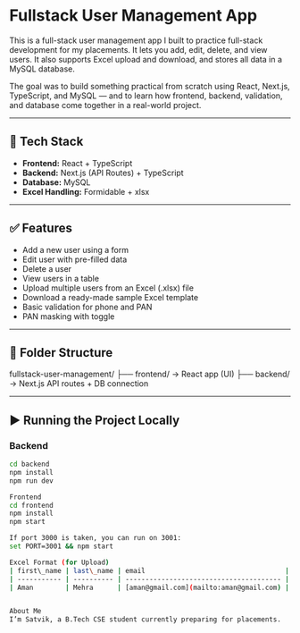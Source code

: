 # Fullstack User Management App

This is a full-stack user management app I built to practice full-stack development for my placements. It lets you add, edit, delete, and view users. It also supports Excel upload and download, and stores all data in a MySQL database.

The goal was to build something practical from scratch using React, Next.js, TypeScript, and MySQL — and to learn how frontend, backend, validation, and database come together in a real-world project.

---

## 🔧 Tech Stack

- **Frontend:** React + TypeScript 
- **Backend:** Next.js (API Routes) + TypeScript
- **Database:** MySQL
- **Excel Handling:** Formidable + xlsx

---

## ✅ Features

- Add a new user using a form
- Edit user with pre-filled data
- Delete a user
- View users in a table
- Upload multiple users from an Excel (.xlsx) file
- Download a ready-made sample Excel template
- Basic validation for phone and PAN
- PAN masking with toggle

---

## 📂 Folder Structure

fullstack-user-management/
├── frontend/ → React app (UI)
├── backend/ → Next.js API routes + DB connection


---

## ▶️ Running the Project Locally

### Backend

```bash
cd backend
npm install
npm run dev

Frontend
cd frontend
npm install
npm start

If port 3000 is taken, you can run on 3001:
set PORT=3001 && npm start

Excel Format (for Upload)
| first\_name | last\_name | email                                   | phone      | pan        |
| ----------- | ---------- | --------------------------------------- | ---------- | ---------- |
| Aman        | Mehra      | [aman@gmail.com](mailto:aman@gmail.com) | 9876543210 | ABCDE1234F |


About Me
I’m Satvik, a B.Tech CSE student currently preparing for placements.





